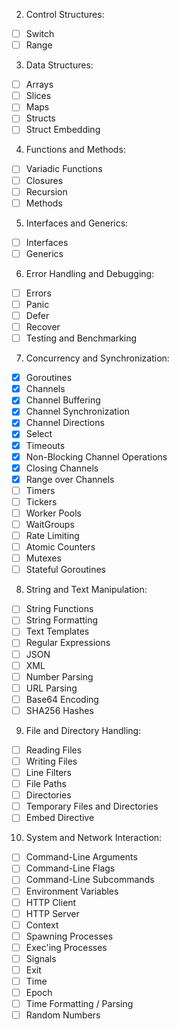 02. Control Structures: 
   - [ ] Switch
   - [ ] Range

03. Data Structures: 
   - [ ] Arrays
   - [ ] Slices
   - [ ] Maps
   - [ ] Structs
   - [ ] Struct Embedding

04. Functions and Methods: 
   - [ ] Variadic Functions
   - [ ] Closures
   - [ ] Recursion
   - [ ] Methods

05. Interfaces and Generics: 
   - [ ] Interfaces
   - [ ] Generics

06. Error Handling and Debugging: 
   - [ ] Errors
   - [ ] Panic
   - [ ] Defer
   - [ ] Recover
   - [ ] Testing and Benchmarking

07. Concurrency and Synchronization: 
   - [x] Goroutines
   - [x] Channels
   - [x] Channel Buffering
   - [x] Channel Synchronization
   - [x] Channel Directions
   - [x] Select
   - [x] Timeouts
   - [x] Non-Blocking Channel Operations
   - [x] Closing Channels
   - [x] Range over Channels
   - [ ] Timers
   - [ ] Tickers
   - [ ] Worker Pools
   - [ ] WaitGroups
   - [ ] Rate Limiting
   - [ ] Atomic Counters
   - [ ] Mutexes
   - [ ] Stateful Goroutines

08. String and Text Manipulation: 
   - [ ] String Functions
   - [ ] String Formatting
   - [ ] Text Templates
   - [ ] Regular Expressions
   - [ ] JSON
   - [ ] XML
   - [ ] Number Parsing
   - [ ] URL Parsing
   - [ ] Base64 Encoding
   - [ ] SHA256 Hashes

09. File and Directory Handling: 
   - [ ] Reading Files
   - [ ] Writing Files
   - [ ] Line Filters
   - [ ] File Paths
   - [ ] Directories
   - [ ] Temporary Files and Directories
   - [ ] Embed Directive

10. System and Network Interaction: 
   - [ ] Command-Line Arguments
   - [ ] Command-Line Flags
   - [ ] Command-Line Subcommands
   - [ ] Environment Variables
   - [ ] HTTP Client
   - [ ] HTTP Server
   - [ ] Context
   - [ ] Spawning Processes
   - [ ] Exec'ing Processes
   - [ ] Signals
   - [ ] Exit
   - [ ] Time
   - [ ] Epoch
   - [ ] Time Formatting / Parsing
   - [ ] Random Numbers
